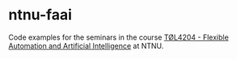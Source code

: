 # ntnu-faai

Code examples for the seminars in the course [TØL4204 - Flexible Automation and Artificial Intelligence](https://www.ntnu.edu/studies/courses/T%C3%98L4204#tab=omEmnet) at NTNU. 
